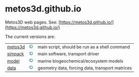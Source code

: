 # metos3d.github.io

Metos3D web pages. See: [https://metos3d.github.io/](https://metos3d.github.io/)


<script src="javascripts/jquery-3.1.1.min.js"></script>
<script>
$(document).ready(function(){
$.get("https://api.github.com/repos/metos3d/metos3d/tags",
function(data, status){
$("#metos3d").text(data[0].name);})
$.get("https://api.github.com/repos/metos3d/simpack/tags",
function(data, status){
$("#simpack").text(data[0].name);})
$.get("https://api.github.com/repos/metos3d/model/tags",
function(data, status){
$("#model").text(data[0].name);})
$.get("https://api.github.com/repos/metos3d/data/tags",
function(data, status){
$("#data").text(data[0].name);})
});
</script>

The current versions are:
<table>
<tr>
<td><a href="https://github.com/metos3d/metos3d">metos3d</a></td>
<td><div id="metos3d"><img src="images/progress.gif" height="15" width="15"></div></td>
<td>main script, should be run as a shell command</td>
</tr>
<tr>
<td><a href="https://github.com/metos3d/simpack">simpack</a></td>
<td><div id="simpack"><img src="images/progress.gif" height="15" width="15"></div></td>
<td>main software, transport driver</td>
</tr>
<tr>
<td><a href="https://github.com/metos3d/model">model</a></td>
<td><div id="model"><img src="images/progress.gif" height="15" width="15"></div></td>
<td>marine biogeochemical/ecosystem models</td>
</tr>
<tr>
<td><a href="https://github.com/metos3d/data">data</a></td>
<td><div id="data"><img src="images/progress.gif" height="15" width="15"></div></td>
<td>geometry data, forcing data, transport matrices</td>
</tr>
</table>

